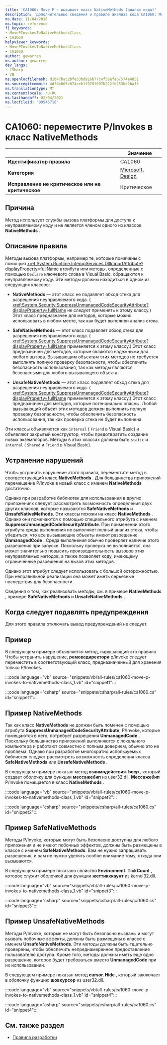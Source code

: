 ```yaml
---
title: 'CA1060: Move P — вызывает класс NativeMethods (анализ кода)'
description: 'Дополнительные сведения о правиле анализа кода CA1060: Move P-Invoked to NativeMethods Class'
ms.date: 11/04/2016
ms.topic: reference
f1_keywords:
- MovePInvokesToNativeMethodsClass
- CA1060
helpviewer_keywords:
- MovePInvokesToNativeMethodsClass
- CA1060
author: gewarren
ms.author: gewarren
dev_langs:
- CSharp
- VB
ms.openlocfilehash: d1b47bac2bfe33bd926b77c4f59efab7574e4851
ms.sourcegitcommit: 4df8e005c074ceb1f978f007b222fe253be2baf3
ms.translationtype: MT
ms.contentlocale: ru-RU
ms.lasthandoff: 02/04/2021
ms.locfileid: "99546716"
---
```

# <a name="ca1060-move-pinvokes-to-nativemethods-class"></a>CA1060: переместите P/Invokes в класс NativeMethods

| | Значение |
|-|-|
| **Идентификатор правила** |CA1060|
| **Категория** |[Microsoft. Design](design-warnings.md)|
| **Исправление не критическое или не критическое** |Критическое|

## <a name="cause"></a>Причина

Метод использует службы вызова платформы для доступа к неуправляемому коду и не является членом одного из классов **NativeMethods** .

## <a name="rule-description"></a>Описание правила

Методы вызова платформы, например те, которые помечены с помощью <xref:System.Runtime.InteropServices.DllImportAttribute?displayProperty=fullName> атрибута или методы, определенные с помощью `Declare` ключевого слова в Visual Basic, обращаются к неуправляемому коду. Эти методы должны находиться в одном из следующих классов:

- **NativeMethods** — этот класс не подавляет обход стека для разрешения неуправляемого кода. ( <xref:System.Security.SuppressUnmanagedCodeSecurityAttribute?displayProperty=fullName> не следует применять к этому классу.) Этот класс предназначен для методов, которые можно использовать в любом месте, так как будет выполнен анализ стека.

- **SafeNativeMethods** — этот класс подавляет обход стека для разрешения неуправляемого кода. ( <xref:System.Security.SuppressUnmanagedCodeSecurityAttribute?displayProperty=fullName> применяется к этому классу.) Этот класс предназначен для методов, которые являются надежными для любого вызова. Вызывающим объектам этих методов не требуется выполнять полную проверку безопасности, чтобы обеспечить безопасность использования, так как методы являются безопасными для любого вызывающего объекта.

- **UnsafeNativeMethods** — этот класс подавляет обход стека для разрешения неуправляемого кода. ( <xref:System.Security.SuppressUnmanagedCodeSecurityAttribute?displayProperty=fullName> применяется к этому классу.) Этот класс предназначен для методов, которые потенциально опасны. Любой вызывающий объект этих методов должен выполнить полную проверку безопасности, чтобы обеспечить безопасность использования, так как проверка стека не будет выполнена.

Эти классы объявляются как `internal` ( `Friend` в Visual Basic) и объявляют закрытый конструктор, чтобы предотвратить создание новых экземпляров. Методы в этих классах должны быть `static` и `internal` ( `Shared` и `Friend` в Visual Basic).

## <a name="how-to-fix-violations"></a>Устранение нарушений

Чтобы устранить нарушение этого правила, переместите метод в соответствующий класс **NativeMethods** . Для большинства приложений перемещение P/Invoke в новый класс с именем **NativeMethods** достаточно.

Однако при разработке библиотек для использования в других приложениях следует рассмотреть возможность определения двух других классов, которые называются **SafeNativeMethods** и **UnsafeNativeMethods**. Эти классы похожи на класс **NativeMethods** . Однако они помечаются с помощью специального атрибута с именем **SuppressUnmanagedCodeSecurityAttribute**. При применении этого атрибута среда выполнения не выполняет полный анализ стека, чтобы убедиться, что все вызывающие объекты имеют разрешение **UnmanagedCode** . Среда выполнения обычно проверяет наличие этого разрешения при запуске. Поскольку проверка не выполняется, она может значительно повысить производительность вызовов этих неуправляемых методов, а также позволяет коду, имеющему ограниченные разрешения на вызов этих методов.

Однако этот атрибут следует использовать с большой осторожностью. При неправильной реализации она может иметь серьезные последствия для безопасности.

Сведения о том, как реализовать методы, см. в примере **NativeMethods** , примере **SafeNativeMethods** и **UnsafeNativeMethods** .

## <a name="when-to-suppress-warnings"></a>Когда следует подавлять предупреждения

Для этого правила отключать вывод предупреждений не следует.

## <a name="example"></a>Пример

В следующем примере объявляется метод, нарушающий это правило. Чтобы устранить нарушение, **ремоведиректори** p/invoke следует переместить в соответствующий класс, предназначенный для хранения только P/Invokes.

:::code language="vb" source="snippets/vb/all-rules/ca1060-move-p-invokes-to-nativemethods-class_1.vb" id="snippet1":::

:::code language="csharp" source="snippets/csharp/all-rules/ca1060.cs" id="snippet1":::

## <a name="nativemethods-example"></a>Пример NativeMethods

Так как класс **NativeMethods** не должен быть помечен с помощью атрибута **SuppressUnmanagedCodeSecurityAttribute**, P/Invoke, которые помещаются в него, потребует разрешения **UnmanagedCode** . Поскольку большинство приложений выполняются с локального компьютера и работают совместно с полным доверием, обычно это не проблема. Однако при разработке многократно используемых библиотек следует рассмотреть возможность определения класса **SafeNativeMethods** или **UnsafeNativeMethods** .

В следующем примере показан метод **взаимодействия. beep** , который создает оболочку для функции **мессажебип** из user32.dll. **Мессажебип** P/Invoke помещается в класс **NativeMethods** .

:::code language="vb" source="snippets/vb/all-rules/ca1060-move-p-invokes-to-nativemethods-class_1.vb" id="snippet2":::

:::code language="csharp" source="snippets/csharp/all-rules/ca1060.cs" id="snippet2":::

## <a name="safenativemethods-example"></a>Пример SafeNativeMethods

Методы P/Invoke, которые могут быть безопасно доступны для любого приложения и не имеют побочных эффектов, должны быть размещены в классе с именем **SafeNativeMethods**. Вам не нужно запрашивать разрешения, и вам не нужно уделять особое внимание тому, откуда они вызываются.

В следующем примере показано свойство **Environment. TickCount** , которое служит оболочкой для функции **жеттикккаунт** из kernel32.dll.

:::code language="vb" source="snippets/vb/all-rules/ca1060-move-p-invokes-to-nativemethods-class_1.vb" id="snippet3":::

:::code language="csharp" source="snippets/csharp/all-rules/ca1060.cs" id="snippet3":::

## <a name="unsafenativemethods-example"></a>Пример UnsafeNativeMethods

Методы P/Invoke, которые не могут быть безопасно вызваны и могут вызвать побочные эффекты, должны быть размещены в классе с именем **UnsafeNativeMethods**. Эти методы должны быть тщательно проверены, чтобы обеспечить непреднамеренное предоставление пользователю доступа. Кроме того, методы должны иметь еще одно разрешение, которое будет требоваться вместо **UnmanagedCode** при их использовании.

В следующем примере показан метод **cursor. Hide** , который заключает в оболочку функцию **шовкурсор** из user32.dll.

:::code language="vb" source="snippets/vb/all-rules/ca1060-move-p-invokes-to-nativemethods-class_1.vb" id="snippet4":::

:::code language="csharp" source="snippets/csharp/all-rules/ca1060.cs" id="snippet4":::

## <a name="see-also"></a>См. также раздел

- [Правила разработки](design-warnings.md)
